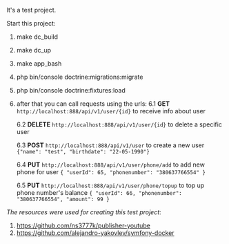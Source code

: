 It's a test project.

Start this project:

1. make dc_build
2. make dc_up
3. make app_bash
4. php bin/console doctrine:migrations:migrate
5. php bin/console doctrine:fixtures:load
6. after that you can call requests using the urls:
    6.1 **GET** ``http://localhost:888/api/v1/user/{id}``
        to receive info about user

    6.2 **DELETE** ``http://localhost:888/api/v1/user/{id}``
        to delete a specific user

    6.3 **POST** ``http://localhost:888/api/v1/user``
        to create a new user
        ``{"name": "test", "birthdate": "22-05-1990"}``

    6.4 **PUT** ``http://localhost:888/api/v1/user/phone/add``
        to add new phone for user
        ``{
   "userId": 65,
   "phonenumber": "380637766554"
   }``

    6.5 **PUT** ``http://localhost:888/api/v1/user/phone/topup``
    to top up phone number's balance
    ``{
   "userId": 66,
   "phonenumber": "380637766554",
   "amount": 99
   }``


*The resources were used for creating this test project*:
1. https://github.com/ns3777k/publisher-youtube
2. https://github.com/alejandro-yakovlev/symfony-docker


